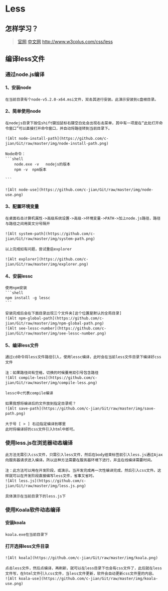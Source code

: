 # Less


## 怎样学习？

> [官网](http://lesscss.org/)
> [中文网](http://lesscss.cn/)
> http://www.w3cplus.com/css/less

## 编译less文件

### 通过node.js编译

#### 1、安装node
	
	在当前目录有个node-v5.2.0-x64.msi文件，双击其进行安装。此演示安装到c盘根目录。
	
#### 2、简单使用node
	
	在nodejs目录下按住shift键加鼠标右键空白处会出现右击菜单，其中有一项是在“此处打开命令窗口”可以直接打开命令窗口，并自动将路径转到当前目录下。
	
	![Alt node-install-path](https://github.com/c-jian/Git/raw/master/img/node-install-path.png)
	
	Node命令：
	```shell
		node.exe -v   nodejs的版本
		npm -v  npm版本
		
	```
	
	![Alt node-use](https://github.com/c-jian/Git/raw/master/img/node-use.png)
	
#### 3、配置环境变量

	在桌面右击计算机属性->高级系统设置->高级->环境变量->PATH->加上node.js路径，路径与路径之间用英文分号隔开
	
	![Alt system-path](https://github.com/c-jian/Git/raw/master/img/system-path.png)
	
	以上完成如有问题，尝试重启explorer
	
	![Alt explorer](https://github.com/c-jian/Git/raw/master/img/explorer.png)
	
#### 4、安装lessc
	
	使用npm安装
	```shell
	npm install -g lessc
	```
	
	安装完成后会在下面目录出现三个文件夹[这个位置是默认的全局目录]
	![Alt npm-global-path](https://github.com/c-jian/Git/raw/master/img/npm-global-path.png)
	![Alt see-lessc-number](https://github.com/c-jian/Git/raw/master/img/see-lessc-number.png)
	
#### 5、编译less文件

	通过cd命令将less文件路径引入，使用lessc编译，此时会在当前less文件目录下编译好css文件
	
	注：如果路径间有空格，切换的时候要用双引号包含路径
	![Alt compile-less](https://github.com/c-jian/Git/raw/master/img/compile-less.png)
	
	lessc中c代表compile编译
	
	如果我想将编译后的文件放到指定目录呢？
	![Alt save-path](https://github.com/c-jian/Git/raw/master/img/save-path.png)
	
	大于号 [ > ] 右边指定编译到哪里
	此时将编译好的css文件引入html中即可。
	
### 使用less.js在浏览器动态编译

	此方法无需引入css文件，只需引入less文件，然后在body结束标签前引入less.js通过Ajax向服务器请求进入编译。所以这种方法需要在服务器环境下进行，并且在线编译需要时间。
	
	注：此方法可以用在开发阶段，或演示。当开发完成再一次性编译完成，然后引入css文件。这样就可以在开发阶段直接编写less文件，省事又省时。
	![Alt less.js](https://github.com/c-jian/Git/raw/master/img/less.js.png)
	
	具体演示在当前目录下的less.js下
	
### 使用Koala软件动态编译

#### 安装koala

	koala.exe在当前目录下
	
#### 打开选择less文件目录

	![Alt koala](https://github.com/c-jian/Git/raw/master/img/koala.png)
	
	点击less文件，然后点编译，再刷新，就可以在less目录下也会有css文件了，此后就在less文件写，在html文件引入css文件，当less文件更新，软件会自动更新css文件里的内容。
	![Alt koala-use](https://github.com/c-jian/Git/raw/master/img/koala-use.png)
	